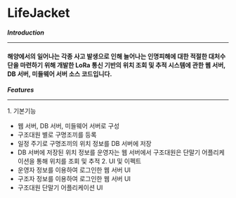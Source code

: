 # LifeJacket
__*Introduction*__
___
#### 해양에서의 일어나는 각종 사고 발생으로 인해 늘어나는 인명피해에 대한 적절한 대처수단을 마련하기 위해 개발한 LoRa 통신 기반의 위치 조회 및 추적 시스템에 관한 웹 서버, DB 서버, 미들웨어 서버 소스 코드입니다.
__*Features*__ 
___
1\. 기본기능
-   웹 서버, DB 서버, 미들웨어 서버로 구성
-   구조대원 별로 구명조끼를 등록
-   일정 주기로 구명조끼의 위치 정보를 DB 서버에 저장
-   DB 서버에 저장된 위치 정보를 운영자는 웹 서버에서 구조대원은 단말기 어플리케이션을 통해 위치를 조회 및 추적
2\. UI 및 이펙트
-   운영자 정보를 이용하여 로그인한 웹 서버 UI
-   구조자 정보를 이용하여 로그인한 웹 서버 UI
-   구조대원 단말기 어플리케이션 UI
